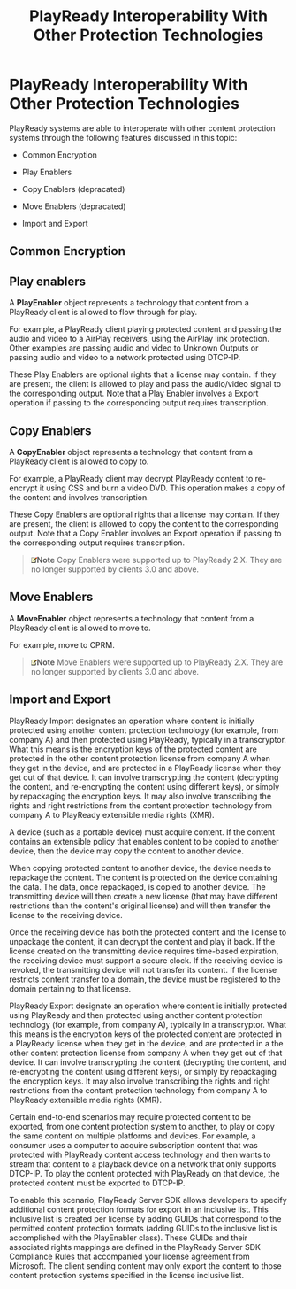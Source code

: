 ﻿---
author:
title: "PlayReady Interoperability With Other Protection Technologies"
description: ""
ms.assetid: "4bd6d175-18c2-1014-3762-73379579bbc5"
kindex: content, about moving PlayReady
kindex: moving, about PlayReady content
kindex: about, moving PlayReady content
kindex: PlayEnabler, moving PlayReady content
keywords:  about moving PlayReady content,  about PlayReady content moving,  moving PlayReady content about
ms.author:
ms.topic: conceptual
ms.prod: playready
ms.technology: drm
---


# PlayReady Interoperability With Other Protection Technologies


PlayReady systems are able to interoperate with other content protection systems through the following features discussed in this topic:  

   *  Common Encryption

   *  Play Enablers

   *  Copy Enablers (depracated)

   *  Move Enablers (depracated)

   *  Import and Export


## Common Encryption



## Play enablers  

A **PlayEnabler** object represents a technology that content from a PlayReady client is allowed to flow through for play.

For example, a PlayReady client playing protected content and passing the audio and video to a AirPlay receivers, using the AirPlay link protection. Other examples are passing audio and video to Unknown Outputs or passing audio and video to a network protected using DTCP-IP.

These Play Enablers are optional rights that a license may contain. If they are present, the client is allowed to play and pass the audio/video signal to the corresponding output. Note that a Play Enabler involves a Export operation if passing to the corresponding output requires transcription.


## Copy Enablers

A **CopyEnabler** object represents a technology that content from a PlayReady client is allowed to copy to.

For example, a PlayReady client may decrypt PlayReady content to re-encrypt it using CSS and burn a video DVD. This operation makes a copy of the content and involves transcription.

These Copy Enablers are optional rights that a license may contain. If they are present, the client is allowed to copy the content to the corresponding output. Note that a Copy Enabler involves an Export operation if passing to the corresponding output requires transcription.

> ![](../images/note.gif)**Note** Copy Enablers were supported up to PlayReady 2.X. They are no longer supported by clients 3.0 and above.


## Move Enablers

A **MoveEnabler** object represents a technology that content from a PlayReady client is allowed to move to.

For example, move to CPRM.

> ![](../images/note.gif)**Note** Move Enablers were supported up to PlayReady 2.X. They are no longer supported by clients 3.0 and above.


## Import and Export

PlayReady Import designates an operation where content is initially protected using another content protection technology (for example, from company A) and then protected using PlayReady, typically in a transcryptor. What this means is the encryption keys of the protected content are protected in the other content protection license from company A when they get in the device, and are protected in a PlayReady license when they get out of that device. It can involve transcrypting the content (decrypting the content, and re-encrypting the content using different keys), or simply by repackaging the encryption keys. It may also involve transcribing the rights and right restrictions from the content protection technology from company A to PlayReady extensible media rights (XMR).

A device (such as a portable device) must acquire content. If the content contains an extensible policy that enables content to be copied to another device, then the device may copy the content to another device.

When copying protected content to another device, the device needs to repackage the content. The content is protected on the device containing the data. The data, once repackaged, is copied to another device. The transmitting device will then create a new license (that may have different restrictions than the content's original license) and will then transfer the license to the receiving device.

Once the receiving device has both the protected content and the license to unpackage the content, it can decrypt the content and play it back. If the license created on the transmitting device requires time-based expiration, the receiving device must support a secure clock. If the receiving device is revoked, the transmitting device will not transfer its content. If the license restricts content transfer to a domain, the device must be registered to the domain pertaining to that license.

PlayReady Export designate an operation where content is initially protected using PlayReady and then protected using another content protection technology (for example, from company A), typically in a transcryptor. What this means is the encryption keys of the protected content are protected in a PlayReady license when they get in the device, and are protected in a the other content protection license from company A when they get out of that device. It can involve transcrypting the content (decrypting the content, and re-encrypting the content using different keys), or simply by repackaging the encryption keys. It may also involve transcribing the rights and right restrictions from the content protection technology from company A to PlayReady extensible media rights (XMR).

Certain end-to-end scenarios may require protected content to be exported, from one content protection system to another, to play or copy the same content on multiple platforms and devices. For example, a consumer uses a computer to acquire subscription content that was protected with PlayReady content access technology and then wants to stream that content to a playback device on a network that only supports DTCP-IP. To play the content protected with PlayReady on that device, the protected content must be exported to DTCP-IP.

To enable this scenario, PlayReady Server SDK allows developers to specify additional content protection formats for export in an inclusive list. This inclusive list is created per license by adding GUIDs that correspond to the permitted content protection formats (adding GUIDs to the inclusive list is accomplished with the PlayEnabler class). These GUIDs and their associated rights mappings are defined in the PlayReady Server SDK Compliance Rules that accompanied your license agreement from Microsoft. The client sending content may only export the content to those content protection systems specified in the license inclusive list.
